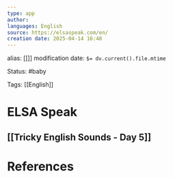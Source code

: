 ```yaml
---
type: app
author: 
languages: English
source: https://elsaspeak.com/en/
creation date: 2025-04-14 16:48
---
```

alias: [[]]
modification date: `$= dv.current().file.mtime`

Status: #baby 

Tags: [[English]]

# ELSA Speak

## [[Tricky English Sounds - Day 5]]

















# References